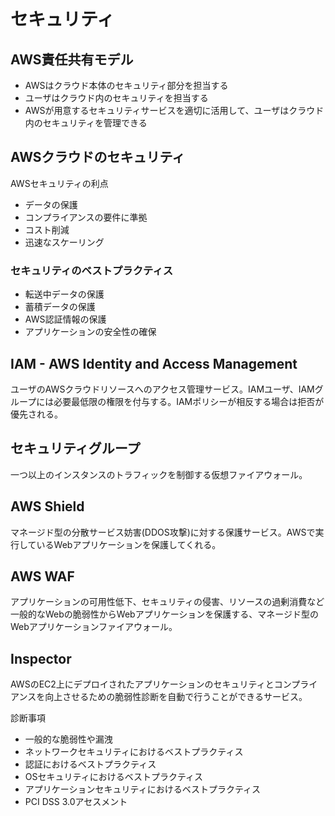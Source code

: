 # セキュリティ

## AWS責任共有モデル

- AWSはクラウド本体のセキュリティ部分を担当する
- ユーザはクラウド内のセキュリティを担当する
- AWSが用意するセキュリティサービスを適切に活用して、ユーザはクラウド内のセキュリティを管理できる

## AWSクラウドのセキュリティ

AWSセキュリティの利点

- データの保護
- コンプライアンスの要件に準拠
- コスト削減
- 迅速なスケーリング

### セキュリティのベストプラクティス

- 転送中データの保護
- 蓄積データの保護
- AWS認証情報の保護
- アプリケーションの安全性の確保

## IAM - AWS Identity and Access Management

ユーザのAWSクラウドリソースへのアクセス管理サービス。IAMユーザ、IAMグループには必要最低限の権限を付与する。IAMポリシーが相反する場合は拒否が優先される。

## セキュリティグループ

一つ以上のインスタンスのトラフィックを制御する仮想ファイアウォール。

## AWS Shield

マネージド型の分散サービス妨害(DDOS攻撃)に対する保護サービス。AWSで実行しているWebアプリケーションを保護してくれる。

## AWS WAF

アプリケーションの可用性低下、セキュリティの侵害、リソースの過剰消費など一般的なWebの脆弱性からWebアプリケーションを保護する、マネージド型のWebアプリケーションファイアウォール。

## Inspector

AWSのEC2上にデプロイされたアプリケーションのセキュリティとコンプライアンスを向上させるための脆弱性診断を自動で行うことができるサービス。

診断事項

- 一般的な脆弱性や漏洩
- ネットワークセキュリティにおけるベストプラクティス
- 認証におけるベストプラクティス
- OSセキュリティにおけるベストプラクティス
- アプリケーションセキュリティにおけるベストプラクティス
- PCI DSS 3.0アセスメント
